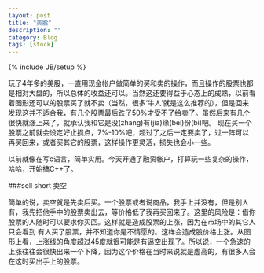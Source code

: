 ```yaml
---
layout: post
title: "美股"
description: ""
category: Blog
tags: [stock]
---
```


{% include JB/setup %}

玩了4年多的美股，一直用现金帐户做简单的买和卖的操作，而且操作的股票也都是相对大盘的，所以总体的收益还可以。当然这还要得益于心态上的成熟，以前看着图形还可以的股票买了就不卖（当然，很多‘牛人’就是这么推荐的），但是回来发现这并不适合我，有几个股票最后跌了50%才受不了给卖了。虽然后来有几个很快就涨上来了，就承认我和它是没(zhang)有(jia)缘(bei)份(bi)吧。
现在买一个股票之前就会设定好止损点，7%-10%吧，超过了之后一定要卖了，过一阵可以再买回来，或者买其它的股票，这样操作更灵活，损失也会小一些。

以前就像在写c语言，简单实用。今天开通了融资帐户，打算玩一些复杂的操作，哈哈，开始搞C++了。

###sell short 卖空

简单的说，卖空就是先卖后买。一个股票或者说商品，我手上并没有，但是别人有，我先把他手中的股票卖出去，等价格低了我再买回来了。这里的风险是：借你股票的人随时可以要求你买回。这样就是造成股票的上涨，因为在市场中的其它人只会看到 有人买了股票，并不知道你是不情愿的。这样会造成股价格上涨。从图形上看，上涨线的角度超过45度就很可能是有逼空出现了。所以说，一个急速的上涨往往会很快出来一个下降，因为这个价格在当时来说就是虚高的，有很多人会在这时买出手上的股票。

